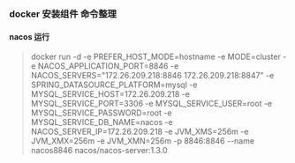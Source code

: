 ### docker 安装组件 命令整理


#### nacos 运行

> docker run -d 
> -e PREFER_HOST_MODE=hostname 
> -e MODE=cluster 
> -e NACOS_APPLICATION_PORT=8846 
> -e NACOS_SERVERS="172.26.209.218:8846 172.26.209.218:8847" 
> -e SPRING_DATASOURCE_PLATFORM=mysql 
> -e MYSQL_SERVICE_HOST=172.26.209.218 
> -e MYSQL_SERVICE_PORT=3306 
> -e MYSQL_SERVICE_USER=root 
> -e MYSQL_SERVICE_PASSWORD=root 
> -e MYSQL_SERVICE_DB_NAME=nacos 
> -e NACOS_SERVER_IP=172.26.209.218 
> -e JVM_XMS=256m 
> -e JVM_XMX=256m 
> -e JVM_XMN=256m 
> -p 8846:8846 
> --name nacos8846 
> nacos/nacos-server:1.3.0